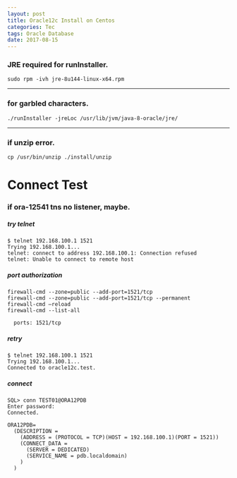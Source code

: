 ```yaml
---
layout: post
title: Oracle12c Install on Centos
categories: Tec
tags: Oracle Database
date: 2017-08-15
---
```


### JRE required for runInstaller.

```
sudo rpm -ivh jre-8u144-linux-x64.rpm
```
- - -
### for garbled characters.

```
./runInstaller -jreLoc /usr/lib/jvm/java-8-oracle/jre/
```

- - -
### if unzip error.

```
cp /usr/bin/unzip ./install/unzip
```

# Connect Test
### if ora-12541 tns no listener, maybe.

##### try telnet

```
$ telnet 192.168.100.1 1521
Trying 192.168.100.1...
telnet: connect to address 192.168.100.1: Connection refused
telnet: Unable to connect to remote host
```

##### port authorization

```
firewall-cmd --zone=public --add-port=1521/tcp
firewall-cmd --zone=public --add-port=1521/tcp --permanent
firewall-cmd –reload
firewall-cmd --list-all

  ports: 1521/tcp
```

##### retry

```
$ telnet 192.168.100.1 1521
Trying 192.168.100.1...
Connected to oracle12c.test.
```

##### connect

```
SQL> conn TEST01@ORA12PDB
Enter password: 
Connected.
```

```
ORA12PDB=
  (DESCRIPTION =
    (ADDRESS = (PROTOCOL = TCP)(HOST = 192.168.100.1)(PORT = 1521))
    (CONNECT_DATA =
      (SERVER = DEDICATED)
      (SERVICE_NAME = pdb.localdomain)
    )
  )
```
